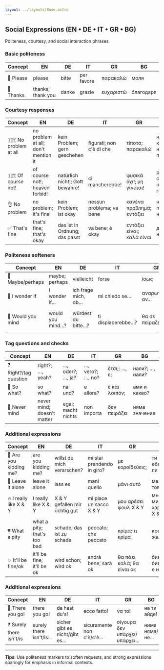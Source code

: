 ```yaml
---
layout: ../layouts/Base.astro
---
```

## Social Expressions (EN • DE • IT • GR • BG)

Politeness, courtesy, and social interaction phrases.

### Basic politeness
| Concept | EN | DE | IT | GR | BG |
|---|---|---|---|---|---|
| 🙇 Please | please | bitte | per favore | παρακαλώ | моля |
| 🙏 Thanks | thanks; thank you | danke | grazie | ευχαριστώ | благодаря |

### Courtesy responses  
| Concept | EN | DE | IT | GR | BG |
|---|---|---|---|---|---|
| 🇮🇹 No problem at all | no problem at all; don't mention it | kein Problem; gern geschehen | figurati; non c'è di che | τίποτα; παρακαλώ | няма за какво; няма проблем |
| 🇮🇹 Of course not! | of course not!; heaven forbid! | natürlich nicht!; Gott bewahre! | ci mancherebbe! | φυσικά όχι!; μη γίνεται! | разбира се че не!; недей господи! |
| 👌 No problem | no problem; it's fine | kein Problem; ist okay | nessun problema; va bene | κανένα πρόβлημα; εντάξει | няма проблем; наред е |
| ✅ That's fine | that's fine; that's okay | das ist in Ordnung; das passt | va bene; è okay | εντάξει είναι; καλά είναι | добре е; наред е |

### Politeness softeners
| Concept | EN | DE | IT | GR | BG |
|---|---|---|---|---|---|
| 🤷 Maybe/perhaps | maybe; perhaps | vielleicht | forse | ίσως | може би |
| 🤔 I wonder if | I wonder if… | ich frage mich, ob… | mi chiedo se… | αναρωτιέμαι αν… | чудя се дали… |
| 🙏 Would you mind | would you mind…? | würdest du bitte…? | ti dispiacerebbe…? | θα σε πείραζε…? | би ли имал нещо против…? |

### Tag questions and checks
| Concept | EN | DE | IT | GR | BG |
|---|---|---|---|---|---|
| ❓ Right?/tag question | right?; …, yeah? | …, oder?; …, ja? | …, vero?; …, no? | έτσι;; …, ε; | нали?; …, нали? |
| 😤 So what? | so what? | na und? | e allora? | ε και λοιπόν; | ами и какво? |
| 🤷 Never mind | never mind; doesn't matter | egal; macht nichts | non importa | δεν πειράζει | няма значение |

### Additional expressions
| Concept | EN | DE | IT | GR | BG |
|---|---|---|---|---|---|
| 😤 Are you kidding me? | are you kidding me? | willst du mich verarschen? | mi stai prendendo in giro? | με κοροϊδεύεις; | ти ебаваш ли се |
| 🤷 Leave it alone | leave it alone | lass es | mani quello | μάνι αυτό | мани това |
| 🔥 I really like X & Y | I really like X & Y | X & Y gefallen mir richtig gut | mi piace un sacco X & Y | μου αρέσει φουλ X & Y | много ми харесват X & Y |
| 💔 What a pity | what a pity; that's too bad | schade; das ist zu schade | peccato; che peccato | κρίμα; τι κρίμα | крема; жалко |
| ✨ It'll be fine/ok | it'll be fine; it'll be ok | wird schon; wird ok | andrà bene; sarà ok | θα πάει καλά; θα είναι οκ | бива бива; ще е наред |

### Additional expressions
| Concept | EN | DE | IT | GR | BG |
|---|---|---|---|---|---|
| 🎉 There you go! | there you go! | da hast du's! | ecco fatto! | να το! | на ти айде! |
| ❓ Surely there isn't/is | surely there isn't/is... | sicher gibt es nicht/gibt es... | sicuramente non c'è/c'è... | σίγουρα δεν υπάρχει/υπάρχει... | нима няма/не... |

---
**Tips**: Use politeness markers to soften requests, and strong expressions sparingly for emphasis in informal contexts.
